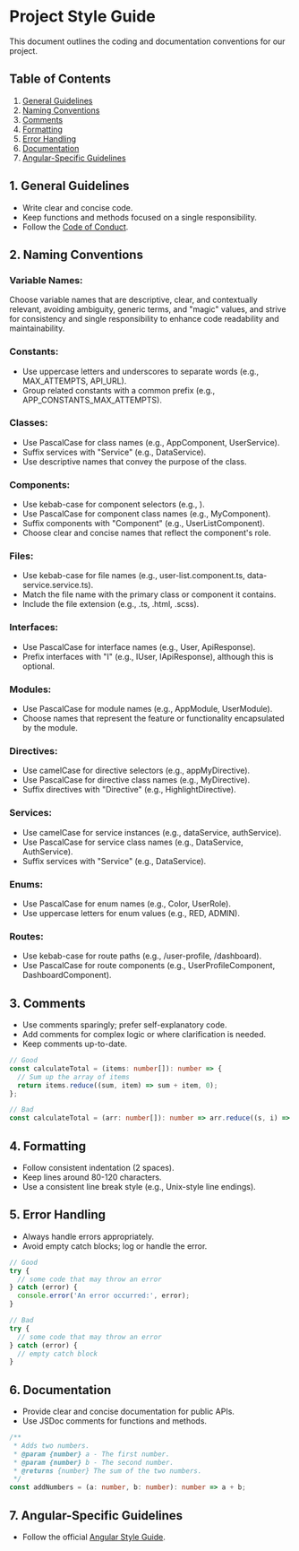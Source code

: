 # Project Style Guide

This document outlines the coding and documentation conventions for our project.

## Table of Contents

1. [General Guidelines](#general-guidelines)
2. [Naming Conventions](#naming-conventions)
3. [Comments](#comments)
4. [Formatting](#formatting)
5. [Error Handling](#error-handling)
6. [Documentation](#documentation)
7. [Angular-Specific Guidelines](#angular-specific-guidelines)

## 1. General Guidelines

- Write clear and concise code.
- Keep functions and methods focused on a single responsibility.
- Follow the [Code of Conduct](CONTRIBUTING.md).

## 2. Naming Conventions

### Variable Names:

Choose variable names that are descriptive, clear, and contextually relevant, avoiding ambiguity, generic terms, and "magic" values, and strive for consistency and single responsibility to enhance code readability and maintainability.

### Constants:

- Use uppercase letters and underscores to separate words (e.g., MAX_ATTEMPTS, API_URL).
- Group related constants with a common prefix (e.g., APP_CONSTANTS_MAX_ATTEMPTS).

### Classes:

- Use PascalCase for class names (e.g., AppComponent, UserService).
- Suffix services with "Service" (e.g., DataService).
- Use descriptive names that convey the purpose of the class.

### Components:

- Use kebab-case for component selectors (e.g., <app-my-component>).
- Use PascalCase for component class names (e.g., MyComponent).
- Suffix components with "Component" (e.g., UserListComponent).
- Choose clear and concise names that reflect the component's role.

### Files:

- Use kebab-case for file names (e.g., user-list.component.ts, data-service.service.ts).
- Match the file name with the primary class or component it contains.
- Include the file extension (e.g., .ts, .html, .scss).

### Interfaces:

- Use PascalCase for interface names (e.g., User, ApiResponse).
- Prefix interfaces with "I" (e.g., IUser, IApiResponse), although this is optional.

### Modules:

- Use PascalCase for module names (e.g., AppModule, UserModule).
- Choose names that represent the feature or functionality encapsulated by the module.

### Directives:

- Use camelCase for directive selectors (e.g., appMyDirective).
- Use PascalCase for directive class names (e.g., MyDirective).
- Suffix directives with "Directive" (e.g., HighlightDirective).

### Services:

- Use camelCase for service instances (e.g., dataService, authService).
- Use PascalCase for service class names (e.g., DataService, AuthService).
- Suffix services with "Service" (e.g., DataService).

### Enums:

- Use PascalCase for enum names (e.g., Color, UserRole).
- Use uppercase letters for enum values (e.g., RED, ADMIN).

### Routes:

- Use kebab-case for route paths (e.g., /user-profile, /dashboard).
- Use PascalCase for route components (e.g., UserProfileComponent, DashboardComponent).


## 3. Comments

- Use comments sparingly; prefer self-explanatory code.
- Add comments for complex logic or where clarification is needed.
- Keep comments up-to-date.

```typescript
// Good
const calculateTotal = (items: number[]): number => {
  // Sum up the array of items
  return items.reduce((sum, item) => sum + item, 0);
};

// Bad
const calculateTotal = (arr: number[]): number => arr.reduce((s, i) => s + i, 0);
```

## 4. Formatting

- Follow consistent indentation (2 spaces).
- Keep lines around 80-120 characters.
- Use a consistent line break style (e.g., Unix-style line endings).

## 5. Error Handling

- Always handle errors appropriately.
- Avoid empty catch blocks; log or handle the error.

```typescript
// Good
try {
  // some code that may throw an error
} catch (error) {
  console.error('An error occurred:', error);
}

// Bad
try {
  // some code that may throw an error
} catch (error) {
  // empty catch block
}
```

## 6. Documentation

- Provide clear and concise documentation for public APIs.
- Use JSDoc comments for functions and methods.

```typescript
/**
 * Adds two numbers.
 * @param {number} a - The first number.
 * @param {number} b - The second number.
 * @returns {number} The sum of the two numbers.
 */
const addNumbers = (a: number, b: number): number => a + b;
```

## 7. Angular-Specific Guidelines

- Follow the official [Angular Style Guide](https://angular.io/guide/styleguide).